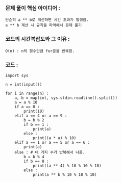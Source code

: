 ### 문제 풀이 핵심 아이디어 :
    단순히 a ** b로 계산하면 시간 초과가 발생함.
    a ** b 계산 시 규칙을 파악해서 문제 풀기
    

### 코드의 시간복잡도와 그 이유 :
    O(n) : n의 횟수만큼 for문을 반복함.

### 코드 :
```
import sys

n = int(input())

for i in range(n) :
    a, b = map(int, sys.stdin.readline().split())
    a = a % 10
    if a == 0 :
        print(10)
    elif a == 4 or a == 9 :
        b = b % 2
        if b == 1 :
            print(a)
        else :
            print((a * a) % 10)
    elif a == 1 or a == 5 or a == 6 :
        print(a)
    else : # 네 가지 수가 반복해서 나옴.
        b = b % 4
        if b == 0 :
            print((a ** 4) % 10 % 10 % 10)
        else :
            print(a ** b % 10 % 10 % 10)
```